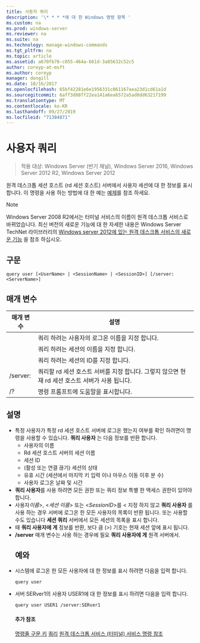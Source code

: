 ```yaml
---
title: 사용자 쿼리
description: '\* * * *에 대 한 Windows 명령 항목 '
ms.custom: na
ms.prod: windows-server
ms.reviewer: na
ms.suite: na
ms.technology: manage-windows-commands
ms.tgt_pltfrm: na
ms.topic: article
ms.assetid: a670fb78-c055-464a-b61d-3a85632c52c5
author: coreyp-at-msft
ms.author: coreyp
manager: dongill
ms.date: 10/16/2017
ms.openlocfilehash: 65bf42281e6e1956331c061167aea23d1cd61a1d
ms.sourcegitcommit: 6aff3d88ff22ea141a6ea6572a5ad8dd6321f199
ms.translationtype: MT
ms.contentlocale: ko-KR
ms.lasthandoff: 09/27/2019
ms.locfileid: "71384871"
---
```

# <a name="query-user"></a>사용자 쿼리

>적용 대상: Windows Server (반기 채널), Windows Server 2016, Windows Server 2012 R2, Windows Server 2012

원격 데스크톱 세션 호스트 (rd 세션 호스트) 서버에서 사용자 세션에 대 한 정보를 표시 합니다.
이 명령을 사용 하는 방법에 대 한 예는 [예제](#BKMK_examples)를 참조 하세요.
> [!NOTE]
> Windows Server 2008 R2에서는 터미널 서비스의 이름이 원격 데스크톱 서비스로 바뀌었습니다. 최신 버전의 새로운 기능에 대 한 자세한 내용은 Windows Server TechNet 라이브러리의 [Windows server 2012에 있는 원격 데스크톱 서비스의 새로운 기능](https://technet.microsoft.com/library/hh831527) 을 참조 하십시오.
> ## <a name="syntax"></a>구문
> ```
> query user [<UserName> | <SessionName> | <SessionID>] [/server:<ServerName>]
> ```
> ## <a name="parameters"></a>매개 변수
> 
> |      매개 변수       |                                                     설명                                                     |
> |----------------------|---------------------------------------------------------------------------------------------------------------------|
> |      <UserName>      |                            쿼리 하려는 사용자의 로그온 이름을 지정 합니다.                             |
> |    <SessionName>     |                              쿼리 하려는 세션의 이름을 지정 합니다.                              |
> |     <SessionID>      |                               쿼리 하려는 세션의 ID를 지정 합니다.                               |
> | /server:<ServerName> | 쿼리할 rd 세션 호스트 서버를 지정 합니다. 그렇지 않으면 현재 rd 세션 호스트 서버가 사용 됩니다. |
> |          /?          |                                        명령 프롬프트에 도움말을 표시합니다.                                         |
> 
> ## <a name="remarks"></a>설명
> - 특정 사용자가 특정 rd 세션 호스트 서버에 로그온 했는지 여부를 확인 하려면이 명령을 사용할 수 있습니다. **쿼리 사용자** 는 다음 정보를 반환 합니다.
>   -   사용자의 이름
>   -   Rd 세션 호스트 서버의 세션 이름
>   -   세션 ID
>   -   (활성 또는 연결 끊기) 세션의 상태
>   -   유휴 시간 (세션에서 마지막 키 입력 이나 마우스 이동 이후 분 수)
>   -   사용자 로그온 날짜 및 시간
> - **쿼리 사용자**를 사용 하려면 모든 권한 또는 쿼리 정보 특별 한 액세스 권한이 있어야 합니다.
> - 사용자*이름*>, <*세션 이름*> 또는 <*SessionID*>를 < 지정 하지 않고 **쿼리 사용자** 를 사용 하는 경우 서버에 로그온 한 모든 사용자의 목록이 반환 됩니다. 또는 사용할 수도 있습니다 **세션 쿼리** 서버에서 모든 세션의 목록을 표시 합니다.
> - 때 **쿼리 사용자에 게** 정보를 반환, 보다 큼 (>) 기호는 현재 세션 앞에 표시 됩니다.
> - **/server** 매개 변수는 사용 하는 경우에 필요 **쿼리 사용자에 게** 원격 서버에서.
>   ## <a name="BKMK_examples"></a>예와
> - 시스템에 로그온 한 모든 사용자에 대 한 정보를 표시 하려면 다음을 입력 합니다.
>   ```
>   query user
>   ```
> - 서버 SERver1의 사용자 USER1에 대 한 정보를 표시 하려면 다음을 입력 합니다.
>   ```
>   query user USER1 /server:SERver1
>   ```
>   #### <a name="additional-references"></a>추가 참조
>   [명령줄 구문 키](command-line-syntax-key.md)
>   [쿼리](query.md)
>   [원격 데스크톱 서비스 &#40;터미널&#41; 서비스 명령 참조](remote-desktop-services-terminal-services-command-reference.md)
